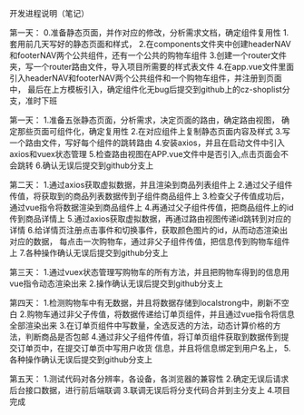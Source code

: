 开发进程说明（笔记）


第一天：
0.准备静态页面，并作对应的修改，分析需求文档，确定组件复用性
1.套用前几天写好的静态页面和样式，
2.在components文件夹中创建headerNAV和footerNAV两个公共组件，还有一个公共的购物车组件
3.创建一个router文件夹，写一个router路由文件，导入项目所需要的样式表文件
4.在app.vue文件里面引入headerNAV和footerNAV两个公共组件和一个购物车组件，并注册到页面中，
最后在上方模板引入，确定组件化无bug后提交到github上的cz-shoplist分支，准时下班

第一天：
1.准备五张静态页面，分析需求，决定页面的路由，确定路由视图，
确定那些页面可组件化，确定复用性
2.在对应组件上复制静态页面内容及样式
3.写一个路由文件，写好每个组件的跳转路由
4.安装axios，并且在启动文件中引入axios和vuex状态管理
5.检查路由视图在APP.vue文件中是否引入,点击页面会不会跳转
6.确认无误后提交到github分支上

第二天：
1.通过axios获取虚拟数据，并且渲染到商品列表组件上
2.通过父子组件传值，将获取到的商品列表数据传到子组件商品组件上
3.检查父子传值成功后，通过vue指令将数据渲染到商品组件上
4.再通过父子组件传值，把商品组件上的id传到商品详情上
5.通过axios获取虚拟数据，再通过路由视图传递id跳转到对应的详情
6.给详情页注册点击事件和切换事件，获取颜色图片的id，从而动态渲染出对应的数据，
每点击一次购物车，通过非父子组件传值，把信息传到购物车组件上
7.各种操作确认无误后提交到github分支上

第三天：
1.通过vuex状态管理写购物车的所有方法，并且把购物车得到的信息用vue指令动态渲染出来
2.操作确认无误后提交到github分支上

第四天：
1.检测购物车中有无数据，并且将数据存储到localstrong中，刷新不空白
2.购物车通过非父子传值，将数据传递给订单页组件，并且通过vue指令将信息全部渲染出来
3.在订单页组件中写数量，全选反选的方法，动态计算价格的方法，判断商品是否包邮
4.通过非父子组件传值，将订单页组件获取到数据传到提交订单页中，在提交订单页中写用户收货
信息，并且将信息绑定到用户名上，
5.各种操作确认无误后提交到github分支上

第五天：
1.测试代码对各分辨率，各设备，各浏览器的兼容性
2.确定无误后请求后台接口数据，进行前后端联调
3.联调无误后将分支代码合并到主分支上
4.项目完成
